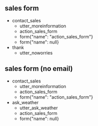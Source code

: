 ## sales form
* contact_sales
    - utter_moreinformation
    - action_sales_form
    - form{"name": "action_sales_form"}
    - form{"name": null}
* thank
    - utter_noworries

## sales form (no email)
* contact_sales
    - utter_moreinformation
    - action_sales_form
    - form{"name": "action_sales_form"}
* ask_weather
    - utter_ask_weather
    - action_sales_form
    - form{"name": null}
